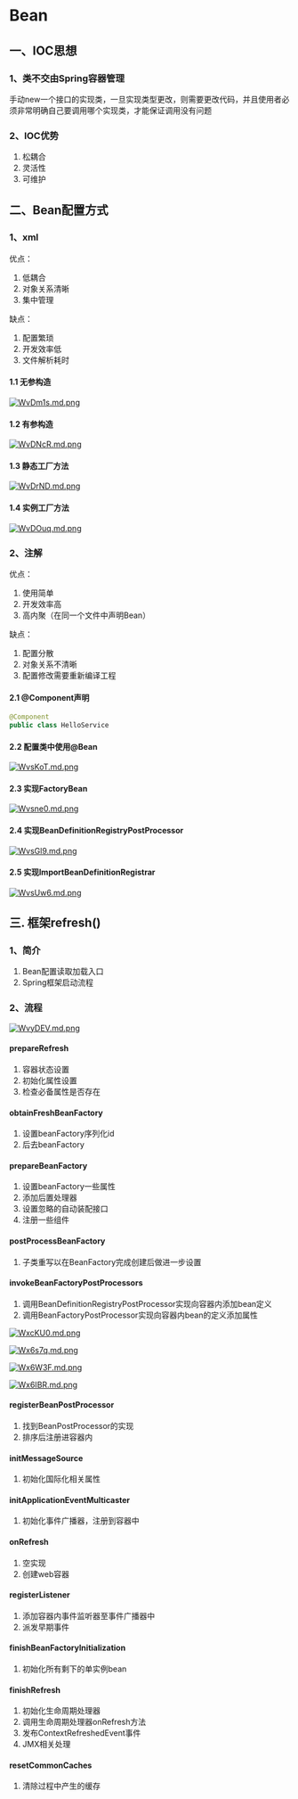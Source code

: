 # Bean


## 一、IOC思想
### 1、类不交由Spring容器管理
手动new一个接口的实现类，一旦实现类型更改，则需要更改代码，并且使用者必须非常明确自己要调用哪个实现类，才能保证调用没有问题

### 2、IOC优势
1. 松耦合
2. 灵活性
3. 可维护

## 二、Bean配置方式
### 1、xml
优点：
1. 低耦合
2. 对象关系清晰
3. 集中管理

缺点：
1. 配置繁琐
2. 开发效率低
3. 文件解析耗时
#### 1.1 无参构造
[![WvDm1s.md.png](https://z3.ax1x.com/2021/07/31/WvDm1s.md.png)](https://imgtu.com/i/WvDm1s)
#### 1.2 有参构造
[![WvDNcR.md.png](https://z3.ax1x.com/2021/07/31/WvDNcR.md.png)](https://imgtu.com/i/WvDNcR)
#### 1.3 静态工厂方法
[![WvDrND.md.png](https://z3.ax1x.com/2021/07/31/WvDrND.md.png)](https://imgtu.com/i/WvDrND)
#### 1.4 实例工厂方法
[![WvDOuq.md.png](https://z3.ax1x.com/2021/07/31/WvDOuq.md.png)](https://imgtu.com/i/WvDOuq)

### 2、注解
优点：
1. 使用简单
2. 开发效率高
3. 高内聚（在同一个文件中声明Bean）

缺点：
1. 配置分散
2. 对象关系不清晰
3. 配置修改需要重新编译工程

#### 2.1 @Component声明
```java
@Component
public class HelloService
```

#### 2.2 配置类中使用@Bean
[![WvsKoT.md.png](https://z3.ax1x.com/2021/07/31/WvsKoT.md.png)](https://imgtu.com/i/WvsKoT)

#### 2.3 实现FactoryBean
[![Wvsne0.md.png](https://z3.ax1x.com/2021/07/31/Wvsne0.md.png)](https://imgtu.com/i/Wvsne0)

#### 2.4 实现BeanDefinitionRegistryPostProcessor
[![WvsGl9.md.png](https://z3.ax1x.com/2021/07/31/WvsGl9.md.png)](https://imgtu.com/i/WvsGl9)

#### 2.5 实现ImportBeanDefinitionRegistrar
[![WvsUw6.md.png](https://z3.ax1x.com/2021/07/31/WvsUw6.md.png)](https://imgtu.com/i/WvsUw6)


## 三. 框架refresh()

### 1、简介
1. Bean配置读取加载入口
2. Spring框架启动流程

### 2、流程
[![WvyDEV.md.png](https://z3.ax1x.com/2021/07/31/WvyDEV.md.png)](https://imgtu.com/i/WvyDEV)

#### prepareRefresh
1. 容器状态设置
2. 初始化属性设置
3. 检查必备属性是否存在

#### obtainFreshBeanFactory
1. 设置beanFactory序列化id
2. 后去beanFactory

#### prepareBeanFactory
1. 设置beanFactory一些属性
2. 添加后置处理器
3. 设置忽略的自动装配接口
4. 注册一些组件

#### postProcessBeanFactory
1. 子类重写以在BeanFactory完成创建后做进一步设置

#### invokeBeanFactoryPostProcessors
1. 调用BeanDefinitionRegistryPostProcessor实现向容器内添加bean定义
2. 调用BeanFactoryPostProcessor实现向容器内bean的定义添加属性

[![WxcKU0.md.png](https://z3.ax1x.com/2021/08/01/WxcKU0.md.png)](https://imgtu.com/i/WxcKU0)

[![Wx6s7q.md.png](https://z3.ax1x.com/2021/08/01/Wx6s7q.md.png)](https://imgtu.com/i/Wx6s7q)

[![Wx6W3F.md.png](https://z3.ax1x.com/2021/08/01/Wx6W3F.md.png)](https://imgtu.com/i/Wx6W3F)

[![Wx6IBR.md.png](https://z3.ax1x.com/2021/08/01/Wx6IBR.md.png)](https://imgtu.com/i/Wx6IBR)

#### registerBeanPostProcessor
1. 找到BeanPostProcessor的实现
2. 排序后注册进容器内

#### initMessageSource
1. 初始化国际化相关属性

#### initApplicationEventMulticaster
1. 初始化事件广播器，注册到容器中

#### onRefresh
1. 空实现
2. 创建web容器

#### registerListener
1. 添加容器内事件监听器至事件广播器中
2. 派发早期事件

#### finishBeanFactoryInitialization
1. 初始化所有剩下的单实例bean

#### finishRefresh
1. 初始化生命周期处理器
2. 调用生命周期处理器onRefresh方法
3. 发布ContextRefreshedEvent事件
4. JMX相关处理

#### resetCommonCaches
1. 清除过程中产生的缓存








<ad/>
<comment/>